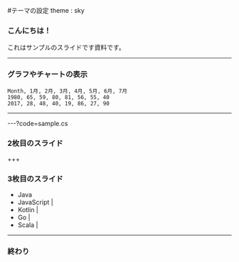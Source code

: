 #テーマの設定
theme : sky

### こんにちは！


これはサンプルのスライドです資料です。

---


### グラフやチャートの表示

<canvas data-chart="radar">


    Month, 1月, 2月, 3月, 4月, 5月, 6月, 7月
    1980, 65, 59, 80, 81, 56, 55, 40
    2017, 28, 48, 40, 19, 86, 27, 90


</canvas>


---

---?code=sample.cs

### 2枚目のスライド

+++

### 3枚目のスライド

- Java
- JavaScript |
- Kotlin |
- Go |
- Scala |

---

### 終わり

